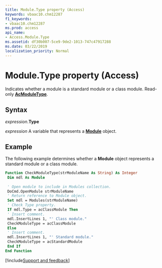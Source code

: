 ```yaml
---
title: Module.Type property (Access)
keywords: vbaac10.chm12287
f1_keywords:
- vbaac10.chm12287
ms.prod: access
api_name:
- Access.Module.Type
ms.assetid: df30b007-5ce9-9de2-1013-747c47917288
ms.date: 03/22/2019
localization_priority: Normal
---
```



# Module.Type property (Access)

Indicates whether a module is a standard module or a class module. Read-only **[AcModuleType](Access.AcModuleType.md)**.


## Syntax

_expression_.**Type**

_expression_ A variable that represents a **[Module](Access.Module.md)** object.


## Example

The following example determines whether a **Module** object represents a standard module or a class module.

```vb
Function CheckModuleType(strModuleName As String) As Integer 
 Dim mdl As Module 
 
 ' Open module to include in Modules collection. 
 DoCmd.OpenModule strModuleName 
 ' Return reference to Module object. 
 Set mdl = Modules(strModuleName) 
 ' Check Type property. 
 If mdl.Type = acClassModule Then 
 ' Insert comment. 
 mdl.InsertLines 1, "' Class module." 
 CheckModuleType = acClassModule 
 Else 
 ' Insert comment. 
 mdl.InsertLines 1, "' Standard module." 
 CheckModuleType = acStandardModule 
 End If 
End Function
```




[!include[Support and feedback](~/includes/feedback-boilerplate.md)]